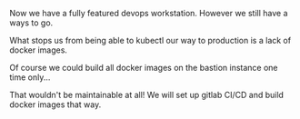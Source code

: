 Now we have a fully featured devops workstation. However we still have a ways to go.

What stops us from being able to kubectl our way to production is a lack of docker images.

Of course we could build all docker images on the bastion instance one time only...

That wouldn't be maintainable at all! We will set up gitlab CI/CD and build docker images that way.